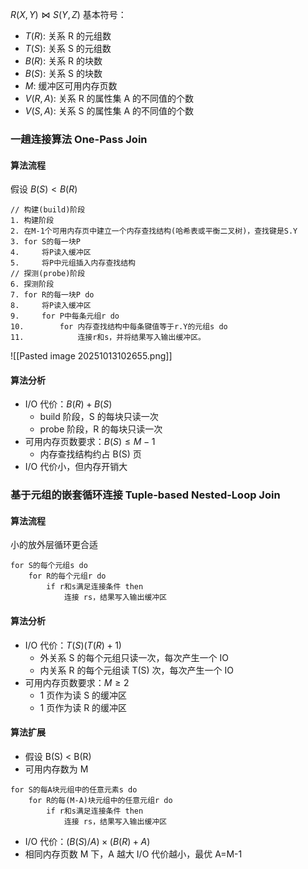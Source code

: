 $R(X, Y) \bowtie S(Y,Z)$
基本符号：
- $T(R)$: 关系 R 的元组数
- $T(S)$: 关系 S 的元组数
- $B(R)$: 关系 R 的块数
- $B(S)$: 关系 S 的块数
- $M$: 缓冲区可用内存页数
- $V(R, A)$: 关系 R 的属性集 A 的不同值的个数
- $V(S, A)$: 关系 S 的属性集 A 的不同值的个数

### 一趟连接算法 One-Pass Join
#### 算法流程
假设 $B(S)<B(R)$
```
// 构建(build)阶段
1. 构建阶段
2. 在M-1个可用内存页中建立一个内存查找结构(哈希表或平衡二叉树)，查找键是S.Y
3. for S的每一块P
4.     将P读入缓冲区
5.     将P中元组插入内存查找结构
// 探测(probe)阶段
6. 探测阶段
7. for R的每一块P do
8.     将P读入缓冲区
9.     for P中每条元组r do
10.        for 内存查找结构中每条键值等于r.Y的元组s do
11.            连接r和s，并将结果写入输出缓冲区。
```
![[Pasted image 20251013102655.png]]
#### 算法分析
- I/O 代价：$B(R)+B(S)$
	- build 阶段，S 的每块只读一次
	- probe 阶段，R 的每块只读一次
- 可用内存页数要求：$B(S) \leq M-1$
	- 内存查找结构约占 B(S) 页
- I/O 代价小，但内存开销大

### 基于元组的嵌套循环连接 Tuple-based Nested-Loop Join
#### 算法流程
小的放外层循环更合适
```
for S的每个元组s do
	for R的每个元组r do
		if r和s满足连接条件 then
			连接 rs，结果写入输出缓冲区
```
#### 算法分析
- I/O 代价：$T(S)(T(R)+1)$
	- 外关系 S 的每个元组只读一次，每次产生一个 IO
	- 内关系 R 的每个元组读 T(S) 次，每次产生一个 IO
- 可用内存页数要求：$M \geq 2$
	- 1 页作为读 S 的缓冲区
	- 1 页作为读 R 的缓冲区
#### 算法扩展
- 假设 B(S) < B(R)
- 可用内存数为 M
```
for S的每A块元组中的任意元素s do
	for R的每(M-A)块元组中的任意元组r do
		if r和s满足连接条件 then
			连接 rs，结果写入输出缓冲区
```
- I/O 代价：$(B(S)/A) \times (B(R)+A)$
- 相同内存页数 M 下，A 越大 I/O 代价越小，最优 A=M-1